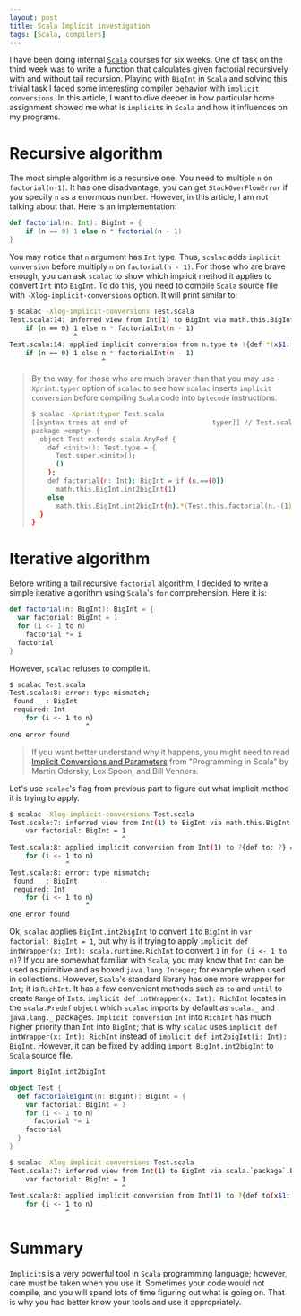 ```yaml
---
layout: post
title: Scala Implicit investigation
tags: [Scala, compilers]
---
```


I have been doing internal [`Scala`](http://www.scala-lang.org) courses for six weeks. One of task on the third week was to write a function that calculates given factorial recursively with and without tail recursion. Playing with `BigInt` in `Scala` and solving this trivial task I faced some interesting compiler behavior with `implicit conversions`. In this article, I want to dive deeper in how particular home assignment showed me what is `implicit`s in `Scala` and how it influences on my programs.

# Recursive algorithm

The most simple algorithm is a recursive one. You need to multiple `n` on `factorial(n-1)`. It has one disadvantage, you can get `StackOverFlowError` if you specify `n` as a enormous number. However, in this article, I am not talking about that. Here is an implementation:

```scala
def factorial(n: Int): BigInt = {
    if (n == 0) 1 else n * factorial(n - 1)
}
```

You may notice that `n` argument has `Int` type. Thus, `scalac` adds `implicit conversion` before multiply `n` on `factorial(n - 1)`. For those who are brave enough, you can ask `scalac` to show which implicit method it applies to convert `Int` into `BigInt`. To do this, you need to compile `Scala` source file with `-Xlog-implicit-conversions` option. It will print similar to:

```sh
$ scalac -Xlog-implicit-conversions Test.scala
Test.scala:14: inferred view from Int(1) to BigInt via math.this.BigInt.int2bigInt: (i: Int)scala.math.BigInt
    if (n == 0) 1 else n * factorialInt(n - 1)
                ^
Test.scala:14: applied implicit conversion from n.type to ?{def *(x$1: ? >: BigInt): BigInt} = implicit def int2bigInt(i: Int): scala.math.BigInt
    if (n == 0) 1 else n * factorialInt(n - 1)
                       ^
```

> By the way, for those who are much braver than that you may use `-Xprint:typer` option of `scalac` to see how `scalac` inserts `implicit conversion` before compiling `Scala` code into `bytecode` instructions.
>
>```sh
>$ scalac -Xprint:typer Test.scala
> [[syntax trees at end of                     typer]] // Test.scala
> package <empty> {
>   object Test extends scala.AnyRef {
>     def <init>(): Test.type = {
>       Test.super.<init>();
>       ()
>     };
>     def factorial(n: Int): BigInt = if (n.==(0))
>       math.this.BigInt.int2bigInt(1)
>     else
>       math.this.BigInt.int2bigInt(n).*(Test.this.factorial(n.-(1)))
>   }
> }
>```

# Iterative algorithm

Before writing a tail recursive `factorial` algorithm, I decided to write a simple iterative algorithm using `Scala`'s `for` comprehension. Here it is:

```scala
def factorial(n: BigInt): BigInt = {
  var factorial: BigInt = 1
  for (i <- 1 to n)
    factorial *= i
  factorial
}
```

However, `scalac` refuses to compile it.

```sh
$ scalac Test.scala
Test.scala:8: error: type mismatch;
 found   : BigInt
 required: Int
    for (i <- 1 to n)
                   ^
one error found
```

> If you want better understand why it happens, you might need to read [Implicit Conversions and Parameters](http://www.artima.com/pins1ed/implicit-conversions-and-parameters.html) from "Programming in Scala" by Martin Odersky, Lex Spoon, and Bill Venners.

Let's use `scalac`'s flag from previous part to figure out what implicit method it is trying to apply.

```sh
$ scalac -Xlog-implicit-conversions Test.scala
Test.scala:7: inferred view from Int(1) to BigInt via math.this.BigInt.int2bigInt: (i: Int)scala.math.BigInt
    var factorial: BigInt = 1
                            ^
Test.scala:8: applied implicit conversion from Int(1) to ?{def to: ?} = implicit def intWrapper(x: Int): scala.runtime.RichInt
    for (i <- 1 to n)
              ^
Test.scala:8: error: type mismatch;
 found   : BigInt
 required: Int
    for (i <- 1 to n)
                   ^
one error found
```

Ok, `scalac` applies `BigInt.int2bigInt` to convert `1` to `BigInt` in `var factorial: BigInt = 1`, but why is it trying to apply `implicit def intWrapper(x: Int): scala.runtime.RichInt` to convert `1` in `for (i <- 1 to n)`? If you are somewhat familiar with `Scala`, you may know that `Int` can be used as primitive and as boxed `java.lang.Integer`; for example when used in collections. However, `Scala`'s standard library has one more wrapper for `Int`; it is `RichInt`. It has a few convenient methods such as `to` and `until` to create `Range` of `Int`s. `implicit def intWrapper(x: Int): RichInt` locates in the `scala.Predef` `object` which `scalac` imports by default as `scala._` and `java.lang._` packages. `Implicit conversion` `Int` into `RichInt` has much higher priority than `Int` into `BigInt`; that is why `scalac` uses `implicit def intWrapper(x: Int): RichInt` instead of `implicit def int2bigInt(i: Int): BigInt`. However, it can be fixed by adding `import BigInt.int2bigInt` to `Scala` source file.

```scala
import BigInt.int2bigInt

object Test {
  def factorialBigInt(n: BigInt): BigInt = {
    var factorial: BigInt = 1
    for (i <- 1 to n)
      factorial *= i
    factorial
  }
}
```

```sh
$ scalac -Xlog-implicit-conversions Test.scala
Test.scala:7: inferred view from Int(1) to BigInt via scala.`package`.BigInt.int2bigInt: (i: Int)scala.math.BigInt
    var factorial: BigInt = 1
                            ^
Test.scala:8: applied implicit conversion from Int(1) to ?{def to(x$1: ? >: BigInt): ?} = implicit def int2bigInt(i: Int): scala.math.BigInt
    for (i <- 1 to n)
              ^
```

# Summary

`Implicit`s is a very powerful tool in `Scala` programming language; however, care must be taken when you use it. Sometimes your code would not compile, and you will spend lots of time figuring out what is going on. That is why you had better know your tools and use it appropriately.
